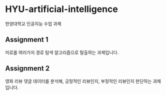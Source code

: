 # HYU-artificial-intelligence
한양대학교 인공지능 수업 과제

## Assignment 1
미로를 여러가지 경로 탐색 알고리즘으로 탈출하는 과제입니다.

## Assignment 2
영화 리뷰 댓글 데이터를 분석해, 긍정적인 리뷰인지, 부정적인 리뷰인지 판단하는 과제입니다.
